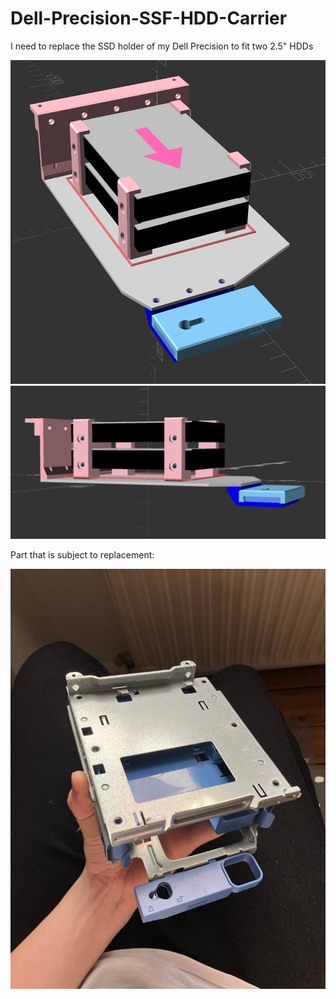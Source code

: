 # Dell-Precision-SSF-HDD-Carrier

I need to replace the SSD holder of my Dell Precision to fit two 2.5" HDDs

![](1.png)
![](2.png)

Part that is subject to replacement:

![](ssd_rack.jpeg)
